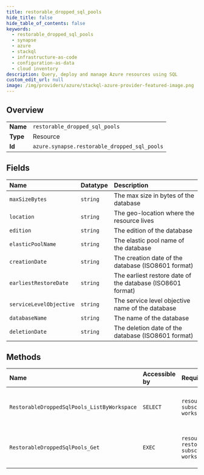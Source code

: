 ```yaml
---
title: restorable_dropped_sql_pools
hide_title: false
hide_table_of_contents: false
keywords:
  - restorable_dropped_sql_pools
  - synapse
  - azure    
  - stackql
  - infrastructure-as-code
  - configuration-as-data
  - cloud inventory
description: Query, deploy and manage Azure resources using SQL
custom_edit_url: null
image: /img/providers/azure/stackql-azure-provider-featured-image.png
---
```

  
    

## Overview
<table><tbody>
<tr><td><b>Name</b></td><td><code>restorable_dropped_sql_pools</code></td></tr>
<tr><td><b>Type</b></td><td>Resource</td></tr>
<tr><td><b>Id</b></td><td><code>azure.synapse.restorable_dropped_sql_pools</code></td></tr>
</tbody></table>

## Fields
| Name | Datatype | Description |
|:-----|:---------|:------------|
| `maxSizeBytes` | `string` | The max size in bytes of the database |
| `location` | `string` | The geo-location where the resource lives |
| `edition` | `string` | The edition of the database |
| `elasticPoolName` | `string` | The elastic pool name of the database |
| `creationDate` | `string` | The creation date of the database (ISO8601 format) |
| `earliestRestoreDate` | `string` | The earliest restore date of the database (ISO8601 format) |
| `serviceLevelObjective` | `string` | The service level objective name of the database |
| `databaseName` | `string` | The name of the database |
| `deletionDate` | `string` | The deletion date of the database (ISO8601 format) |
## Methods
| Name | Accessible by | Required Params | Description |
|:-----|:--------------|:----------------|:------------|
| `RestorableDroppedSqlPools_ListByWorkspace` | `SELECT` | `resourceGroupName, subscriptionId, workspaceName` | Gets a list of deleted Sql pools that can be restored |
| `RestorableDroppedSqlPools_Get` | `EXEC` | `resourceGroupName, restorableDroppedSqlPoolId, subscriptionId, workspaceName` | Gets a deleted sql pool that can be restored |

